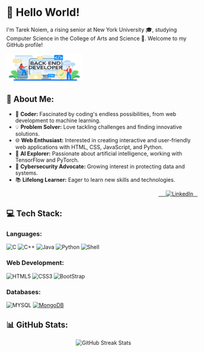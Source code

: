 # 👋 **Hello World!**

I'm Tarek Noiem, a rising senior at New York University 🎓, studying Computer Science in the College of Arts and Science 🏫. Welcome to my GitHub profile!

<img src="images/backend_text_2.jpg" width="200" height="76" alt="Banner">


## 💫 About Me:
- 🌟 **Coder:** Fascinated by coding's endless possibilities, from web development to machine learning.
- 💡 **Problem Solver:** Love tackling challenges and finding innovative solutions.
- 🌐 **Web Enthusiast:** Interested in creating interactive and user-friendly web applications with HTML, CSS, JavaScript, and Python.
- 🤖 **AI Explorer:** Passionate about artificial intelligence, working with TensorFlow and PyTorch.
- 🔐 **Cybersecurity Advocate:** Growing interest in protecting data and systems.
- 📚 **Lifelong Learner:** Eager to learn new skills and technologies.

<div align="right">
  <a href="https://www.linkedin.com/in/tan25">
    <img src="https://img.shields.io/badge/LinkedIn-%230077B5.svg?logo=linkedin&logoColor=white" width="150" height="38" alt="LinkedIn">
  </a>
</div>

## 💻 Tech Stack:

### **Languages:**
![C](https://img.shields.io/badge/c-%2300599C.svg?style=for-the-badge&logo=c&logoColor=white)
![C++](https://img.shields.io/badge/c++-%2300599C.svg?style=for-the-badge&logo=c%2B%2B&logoColor=white)
![Java](https://img.shields.io/badge/java-%23ED8B00.svg?style=for-the-badge&logo=openjdk&logoColor=white)
![Python](https://img.shields.io/badge/python-3670A0?style=for-the-badge&logo=python&logoColor=ffdd54)
![Shell](https://img.shields.io/badge/shell_script-%23121011.svg?style=for-the-badge&logo=gnu-bash&logoColor=white)

### **Web Development:**
![HTML5](https://img.shields.io/badge/html5-%23E34F26.svg?style=for-the-badge&logo=html5&logoColor=white)
![CSS3](https://img.shields.io/badge/css3-%231572B6.svg?style=for-the-badge&logo=css3&logoColor=white)
![BootStrap](https://img.shields.io/badge/Bootstrap-563D7C?style=for-the-badge&logo=bootstrap&logoColor=white)

### **Databases:**
![MYSQL](https://img.shields.io/badge/mysql-4479A1.svg?style=for-the-badge&logo=mysql&logoColor=white)
[![MongoDB](https://img.shields.io/badge/MongoDB-%234ea94b.svg?logo=mongodb&logoColor=white)](#)

## 📊 GitHub Stats:
<div align="center">
  <img src="https://github-readme-streak-stats.herokuapp.com/?user=TNoiem4741&theme=tokyonight&hide_border=false" alt="GitHub Streak Stats">
</div>